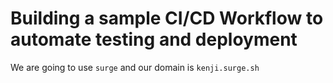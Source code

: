 # Building a sample CI/CD Workflow to automate testing and deployment

We are going to use `surge` and our domain is `kenji.surge.sh`

